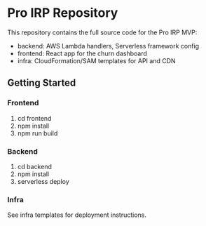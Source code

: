 
# Pro IRP Repository

This repository contains the full source code for the Pro IRP MVP:
- backend: AWS Lambda handlers, Serverless framework config
- frontend: React app for the churn dashboard
- infra: CloudFormation/SAM templates for API and CDN

## Getting Started

### Frontend
1. cd frontend
2. npm install
3. npm run build

### Backend
1. cd backend
2. npm install
3. serverless deploy

### Infra
See infra templates for deployment instructions.
